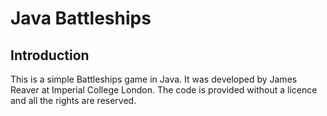 Java Battleships
================

Introduction
--------------------------
This is a simple Battleships game in Java.
It was developed by James Reaver at Imperial College London.
The code is provided without a licence and all the rights are reserved.
